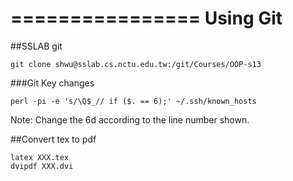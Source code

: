 ================
Using Git
================
##SSLAB git

    git clone shwu@sslab.cs.nctu.edu.tw:/git/Courses/OOP-s13
    
###Git Key changes

    perl -pi -e 's/\Q$_// if ($. == 6);' ~/.ssh/known_hosts
Note: Change the 6d according to the line number shown.

##Convert tex to pdf

    latex XXX.tex
    dvipdf XXX.dvi
    
  
